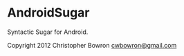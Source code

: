 AndroidSugar
============
Syntactic Sugar for Android.

Copyright 2012 Christopher Bowron <cwbowron@gmail.com>